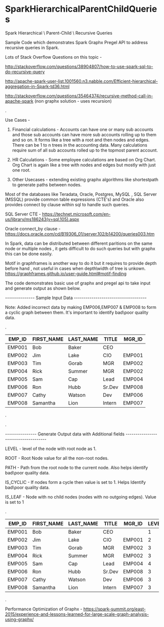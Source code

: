 # SparkHierarchicalParentChildQueries
Spark Hierarchical \ Parent-Child \ Recursive Queries

Sample Code which demonstrates Spark Graphx Pregel API to address recursive queries in Spark.

Lots of Stack Overflow Questions on this topic - 

http://stackoverflow.com/questions/38904807/how-to-use-spark-sql-to-do-recursive-query

http://apache-spark-user-list.1001560.n3.nabble.com/Efficient-hierarchical-aggregation-in-Spark-td36.html

http://stackoverflow.com/questions/35464374/recursive-method-call-in-apache-spark (non graphx solution - uses recursion)

.

Use Cases -

1. Financial calculations - Accounts can have one or many sub accounts and those sub accounts can have more sub accounts rolling up to them and so on. It forms like a tree with a root and then nodes and edges. There can be 1 to n trees in the accounting data. Many calculations require sum of all sub accounts rolled up to the topmost parent account.

2. HR Calculations - Some employee calculations are based on Org Chart. Org Chart is again like a tree with nodes and edges but mostly with just one root.

3. Other Usecases - extending existing graphx algorithms like shortestpath to generate paths between nodes.

Most of the databases like Teradata, Oracle, Postgres, MySQL , SQL Server (MSSQL) provide common table expressions (CTE's) and Oracle also provides connect by clause within sql to handle such queries.

SQL Server CTE - https://technet.microsoft.com/en-us/library/ms186243(v=sql.105).aspx

Oracle connect_by clause - https://docs.oracle.com/cd/B19306_01/server.102/b14200/queries003.htm

In Spark, data can be distributed between different paritions on the same node or multiple nodes , it gets difficult to do such queries but with graphx this can be done easily.

Motif in graphframes is another way to do it but it requires to provide depth before hand , not useful in cases when depth\width of tree is unkown. https://graphframes.github.io/user-guide.html#motif-finding

The code demonstrates basic use of graphx and pregel api to take input and generate output as shown below.

--------------- Sample Input Data -------------------------------------

Note: Added incorrect data by making EMP006,EMP007 & EMP008 to form a cyclic graph between them. It's important to identify bad\poor quality data.


.


| EMP_ID | FIRST_NAME | LAST_NAME | TITLE | MGR_ID |
| ------ | ---------- | --------- | ----- | ------ |
|EMP001| Bob| Baker| CEO| |
|EMP002| Jim| Lake| CIO|EMP001|
|EMP003| Tim| Gorab| MGR|EMP002|
|EMP004| Rick| Summer| MGR|EMP002|
|EMP005| Sam| Cap| Lead|EMP004|
|EMP006| Ron| Hubb|Sr.Dev|EMP008|
|EMP007| Cathy| Watson| Dev|EMP006|
|EMP008| Samantha| Lion|Intern|EMP007|


.

.

---------------- Generate Output data with Additional fields -------------------------------------

LEVEL - level of the node with root node as 1.

ROOT - Root Node value for all the non-root nodes.

PATH - Path from the root node to the current node. Also helps identify bad\poor quality data.

IS_CYCLIC - If nodes form a cycle then value is set to 1. Helps Identify bad\poor quality data.

IS_LEAF - Node with no child nodes (nodes with no outgoing edges). Value is set to 1

.



| EMP_ID | FIRST_NAME | LAST_NAME | TITLE | MGR_ID | LEVEL | ROOT | PATH | IS_CYCLIC | IS_LEAF |
| ------ | ---------- | --------- | ----- | ------ | ----- | ---- | ---- | --------- | ------- |
|EMP001| Bob| Baker| CEO| | 1|EMP001| EMP001| 0| 0|
|EMP002| Jim| Lake| CIO|EMP001| 2|EMP001| EMP001/EMP002| 0| 0|
|EMP003| Tim| Gorab| MGR|EMP002| 3|EMP001| EMP001/EMP002/EMP003| 0| 1|
|EMP004| Rick| Summer| MGR|EMP002| 3|EMP001| EMP001/EMP002/EMP004| 0| 0|
|EMP005| Sam| Cap| Lead|EMP004| 4|EMP001|EMP001/EMP002/EMP004/EMP005| 0| 1|
|EMP006| Ron| Hubb|Sr.Dev|EMP008| 3|EMP007| EMP007/EMP008/EMP006| 1| 0|
|EMP007| Cathy| Watson| Dev|EMP006| 3|EMP008| EMP008/EMP006/EMP007| 1| 0|
|EMP008| Samantha| Lion|Intern|EMP007| 3|EMP006| EMP006/EMP007/EMP008| 1| 0|

.

Performance Optimization of Graphx -  https://spark-summit.org/east-2015/experience-and-lessons-learned-for-large-scale-graph-analysis-using-graphx/


